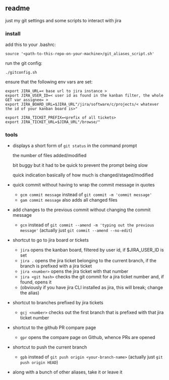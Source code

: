 ## readme

just my git settings and some scripts to interact with jira

### install

add this to your .bashrc:

```
source '<path-to-this-repo-on-your-machine>/git_aliases_script.sh'
```

run the git config:

```
./gitconfig.sh
```

ensure that the following env vars are set:
```
export JIRA_URL=< base url to jira instance >
export JIRA_USER_ID=< user id as found in the kanban filter, the whole GET var assignee= >
export JIRA_BOARD_URL=$JIRA_URL"/jira/software/c/projects/< whatever the id of your kanban board is>"

export JIRA_TICKET_PREFIX=<prefix of all tickets>
export JIRA_TICKET_URL=$JIRA_URL"/browse/"
```

### tools

- displays a short form of `git status` in the command prompt
    
    the number of files added/modified

    bit buggy but it had to be quick to prevent the prompt being slow

    quick indication basically of how much is changed/staged/modified

- quick commit without having to wrap the commit message in quotes
    + `gcm commit message` instead of `git commit -m 'commit message'`
    + `gam commit message` also adds all changed files
- add changes to the previous commit without changing the commit message
    + `gcn` instead of `git commit --amend -m 'typing out the previous message'`
    (actually just `git commit --amend --no-edit`)
- shortcut to go to jira board or tickets
    + `jira` opens the kanban board, filtered by user id, if $JIRA_USER_ID is set
    + `jira .` opens the jira ticket belonging to the current branch, if the branch is prefixed with a jira ticket
    + `jira <number>` opens the jira ticket with that number
    + `jira <git hash>` checks the git commit for a jira ticket number and, if found, opens it
    + (obviously if you have jira CLI installed as jira, this will break; change the alias)
- shortcut to branches prefixed by jira tickets
    + `gcj <number>` checks out the first branch that is prefixed with that jira ticket number
- shortcut to the github PR compare page
    + `gpr` opens the compare page on Github, whence PRs are opened
- shortcut to push the current branch
    + `gpb` instead of `git push origin <your-branch-name>`
    (actually just `git push origin HEAD`)
- along with a bunch of other aliases, take it or leave it